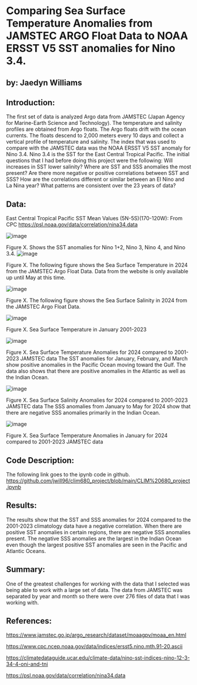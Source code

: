 # Comparing Sea Surface Temperature Anomalies from JAMSTEC ARGO Float Data to NOAA ERSST V5 SST anomalies for Nino 3.4. 

## by: Jaedyn Williams

## Introduction:
The first set of data is analyzed Argo data from JAMSTEC (Japan Agency for Marine-Earth Science and Technology). The temperature and salinity profiles are obtained from Argo floats. The Argo floats drift with the ocean currents. The floats descend to 2,000 meters every 10 days and collect a vertical profile of temperature and salinity. The index that was used to compare with the JAMSTEC data was the NOAA ERSST V5 SST anomaly for Nino 3.4. Nino 3.4 is the SST for the East Central Tropical Pacific. The initial questions that I had before doing this project were the following: Will increases in SST lower salinity? Where are SST and SSS anomalies the most present? Are there more negative or positive correlations between SST and SSS? How are the correlations different or similar between an El Nino and La Nina year? What patterns are consistent over the 23 years of data?

## Data:
East Central Tropical Pacific SST Mean Values (5N-5S)(170-120W): From CPC
https://psl.noaa.gov/data/correlation/nina34.data


![image](https://github.com/user-attachments/assets/aed04650-ad3c-476c-8e80-ba76bdee8983)

Figure X. Shows the SST anomalies for Nino 1+2, Nino 3, Nino 4, and Nino 3.4. 
![image](https://github.com/user-attachments/assets/e01ed0ad-68b0-4945-a9fc-abaddb21be00)


Figure X. The following figure shows the Sea Surface Temperature in 2024 from the JAMSTEC Argo Float Data. Data from the website is only available up until May at this time. 

![image](https://github.com/user-attachments/assets/24b7bd8a-80a5-4b3c-8ade-bcf22666f719)


Figure X. The following figure shows the Sea Surface Salinity in 2024 from the JAMSTEC Argo Float Data.

![image](https://github.com/user-attachments/assets/ec6607ca-84e6-4d9a-a32b-3ebdf7e52526)

Figure X. Sea Surface Temperature in January 2001-2023

![image](https://github.com/user-attachments/assets/ac641089-e5ea-4e48-a6d3-a0f8f4821edf)


Figure X. Sea Surface Temperature Anomalies for 2024 compared to 2001-2023 JAMSTEC data
The SST anomalies for January, February, and March show positive anomalies in the Pacific Ocean moving toward the Gulf. The data also shows that there are positive anomalies in the Atlantic as well as the Indian Ocean. 

![image](https://github.com/user-attachments/assets/28a97066-c830-4334-813e-cde2e10b1886)

Figure X. Sea Surface Salinity Anomalies for 2024 compared to 2001-2023 JAMSTEC data
The SSS anomalies from January to May for 2024 show that there are negative SSS anomalies primarily in the Indian Ocean.

![image](https://github.com/user-attachments/assets/771b399f-c2af-4489-b142-b0df13246b6e)

Figure X. Sea Surface Temperature Anomalies in January for 2024 compared to 2001-2023 JAMSTEC data

## Code Description:
The following link goes to the ipynb code in github. https://github.com/jwill96/clim680_project/blob/main/CLIM%20680_project.ipynb


## Results:
The results show that the SST and SSS anomalies for 2024 compared to the 2001-2023 climatology data have a negative correlation. When there are positive SST anomalies in certain regions, there are negative SSS anomalies present. The negative SSS anomalies are the largest in the Indian Ocean even though the largest positive SST anomalies are seen in the Pacific and Atlantic Oceans. 

## Summary:
One of the greatest challenges for working with the data that I selected was being able to work with a large set of data. The data from JAMSTEC was separated by year and month so there were over 276 files of data that I was working with.

## References: 
https://www.jamstec.go.jp/argo_research/dataset/moaagpv/moaa_en.html

https://www.cpc.ncep.noaa.gov/data/indices/ersst5.nino.mth.91-20.ascii

https://climatedataguide.ucar.edu/climate-data/nino-sst-indices-nino-12-3-34-4-oni-and-tni

https://psl.noaa.gov/data/correlation/nina34.data
